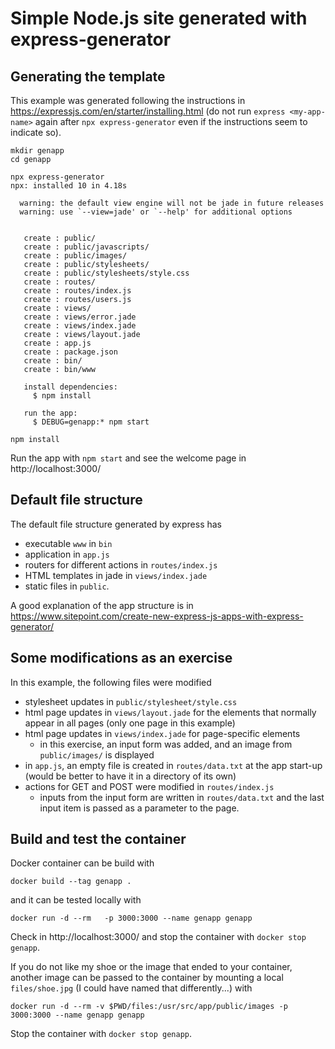 # Simple Node.js site generated with express-generator

## Generating the template

This example was generated following the instructions in https://expressjs.com/en/starter/installing.html
(do not run `express <my-app-name>` again after `npx express-generator` even if the instructions seem to indicate so).

```
mkdir genapp
cd genapp

npx express-generator
npx: installed 10 in 4.18s

  warning: the default view engine will not be jade in future releases
  warning: use `--view=jade' or `--help' for additional options


   create : public/
   create : public/javascripts/
   create : public/images/
   create : public/stylesheets/
   create : public/stylesheets/style.css
   create : routes/
   create : routes/index.js
   create : routes/users.js
   create : views/
   create : views/error.jade
   create : views/index.jade
   create : views/layout.jade
   create : app.js
   create : package.json
   create : bin/
   create : bin/www

   install dependencies:
     $ npm install

   run the app:
     $ DEBUG=genapp:* npm start

npm install
```

Run the app with `npm start` and see the welcome page in http://localhost:3000/

## Default file structure

The default file structure generated by express has
- executable `www` in `bin`
- application in `app.js`
- routers for different actions in `routes/index.js`
- HTML templates in jade in `views/index.jade`
- static files in `public`.

A good explanation of the app structure is in https://www.sitepoint.com/create-new-express-js-apps-with-express-generator/

## Some modifications as an exercise

In this example, the following files were modified
- stylesheet updates in `public/stylesheet/style.css`
- html page updates in `views/layout.jade` for the elements that normally appear in all pages (only one page in this example)
- html page updates in `views/index.jade` for page-specific elements
  - in this exercise, an input form was added, and an image from `public/images/` is displayed
- in `app.js`, an empty file is created in `routes/data.txt` at the app start-up (would be better to have it in a directory of its own)
- actions for GET and POST were modified in `routes/index.js`
  - inputs from the input form are written in `routes/data.txt` and the last input item is passed as a parameter to the page.

## Build and test the container

Docker container can be build with

```
docker build --tag genapp .
```

and it can be tested locally with

```
docker run -d --rm   -p 3000:3000 --name genapp genapp
```

Check in http://localhost:3000/ and stop the container with `docker stop genapp`.

If you do not like my shoe or the image that ended to your container, another image can be passed to the container by mounting a local `files/shoe.jpg` (I could have named that differently...) with

```
docker run -d --rm -v $PWD/files:/usr/src/app/public/images -p 3000:3000 --name genapp genapp
```
Stop the container with `docker stop genapp`.
